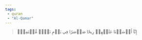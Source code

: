 ```yaml
---
tags: 
 - quran 
 - "Al-Qamar"
---
```


> إِنَّآ أَرۡسَلۡنَا عَلَيۡهِمۡ رِيحٗا صَرۡصَرٗا فِي يَوۡمِ نَحۡسٖ مُّسۡتَمِرّٖ
